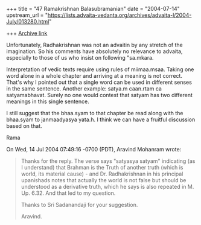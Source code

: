 +++
title = "47 Ramakrishnan Balasubramanian"
date = "2004-07-14"
upstream_url = "https://lists.advaita-vedanta.org/archives/advaita-l/2004-July/013280.html"

+++
[Archive link](https://lists.advaita-vedanta.org/archives/advaita-l/2004-July/013280.html)

Unfortunately, Radhakrishnan was not an advaitin by any stretch of the
imagination. So his comments have absolutely no relevance to advaita,
especially to those of us who insist on following "sa.mkara.

Interpretation of vedic texts require using rules of miimaa.msaa.
Taking one word alone in a whole chapter and arriving at a meaning is
not correct. That's why I pointed out that a single word can be used
in different senses in the same sentence. Another example: satya.m
caan.rtam ca satyamabhavat. Surely no one would contest that satyam
has two different meanings in this single sentence.

I still suggest that the bhaa.syam to that chapter be read along with
the bhaa.syam to janmaadyasya yata.h. I think we can have a fruitful
discussion based on that.

Rama 

On Wed, 14 Jul 2004 07:49:16 -0700 (PDT), Aravind Mohanram
<psuaravind at yahoo.com> wrote:
> Thanks for the reply. The verse says "satyasya satyam" indicating (as I understand) that Brahman is the Truth of another truth (which is world, its material cause) - and Dr. Radhakrishnan in his principal upanishads notes that actually the world is not false but should be understood as a derivative truth, which he says is also repeated in M. Up. 6.32. And that led to my question.
> 
> Thanks to Sri Sadanandaji for your suggestion.
> 
> Aravind.

